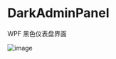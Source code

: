 # DarkAdminPanel
WPF 黑色仪表盘界面

![image]([https://github.com/lemurmu/DarkAdminPanel/blob/master/ScreenShoot/app.PNG])
